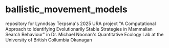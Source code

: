 # ballistic_movement_models
repository for Lynndsay Terpsma's 2025 URA project "A Computational Approach to Identifying Evolutionarily Stable Strategies in Mammalian Search Behaviour" in Dr. Michael Noonan's Quantitative Ecology Lab at the University of British Collumbia Okanagan
